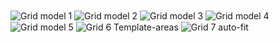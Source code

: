 <img align="center" src="https://i.imgur.com/ySWJDi9.png" alt="Grid model 1">
<img align="center" src="https://i.imgur.com/lGRClDY.png" alt="Grid model 2">
<img align="center" src="https://i.imgur.com/dFSD7am.png" alt="Grid model 3">
<img align="center" src="https://i.imgur.com/JEdt7ds.png" alt="Grid model 4">
<img align="center" src="https://i.imgur.com/cS06L8j.png" alt="Grid model 5">
<img align="center" src="https://i.imgur.com/yoEyxTq.png" alt="Grid 6 Template-areas">
<img align="center" src="https://i.imgur.com/N2uelsi.png" alt="Grid 7 auto-fit">
<img align="center" src="" alt="">
